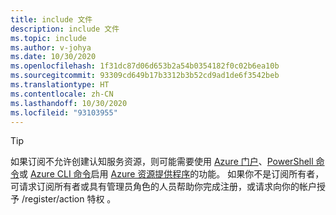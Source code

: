 ```yaml
---
title: include 文件
description: include 文件
ms.topic: include
ms.author: v-johya
ms.date: 10/30/2020
ms.openlocfilehash: 1f31dc87d06d653b2a54b0354182f0c02b6ea10b
ms.sourcegitcommit: 93309cd649b17b3312b3b52cd9ad1de6f3542beb
ms.translationtype: HT
ms.contentlocale: zh-CN
ms.lasthandoff: 10/30/2020
ms.locfileid: "93103955"
---
```

> [!Tip]
> 如果订阅不允许创建认知服务资源，则可能需要使用 [Azure 门户](../../azure-resource-manager/management/resource-providers-and-types.md#azure-powershell)、[PowerShell 命令](../../azure-resource-manager/management/resource-providers-and-types.md#azure-powershell)或 [Azure CLI 命令](../../azure-resource-manager/management/resource-providers-and-types.md#azure-cli)启用 [Azure 资源提供程序](../../azure-resource-manager/management/resource-providers-and-types.md#azure-portal)的功能。 如果你不是订阅所有者，可请求订阅所有者或具有管理员角色的人员帮助你完成注册，或请求向你的帐户授予 /register/action 特权 。

